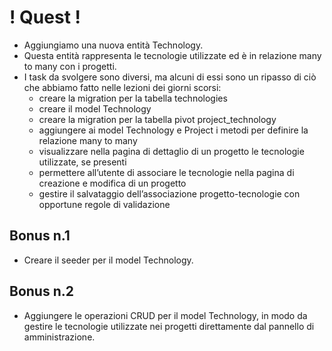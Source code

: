 # ! Quest ! #

- Aggiungiamo una nuova entità Technology.
- Questa entità rappresenta le tecnologie utilizzate ed è in relazione many to many con i progetti.
- I task da svolgere sono diversi, ma alcuni di essi sono un ripasso di ciò che abbiamo fatto nelle lezioni dei giorni scorsi:
    - creare la migration per la tabella technologies
    - creare il model Technology
    - creare la migration per la tabella pivot project_technology
    - aggiungere ai model Technology e Project i metodi per definire la relazione many to many
    - visualizzare nella pagina di dettaglio di un progetto le tecnologie utilizzate, se presenti
    - permettere all’utente di associare le tecnologie nella pagina di creazione e modifica di un progetto
    - gestire il salvataggio dell’associazione progetto-tecnologie con opportune regole di validazione

## Bonus n.1 ##

- Creare il seeder per il model Technology.

## Bonus n.2 ##

- Aggiungere le operazioni CRUD per il model Technology, in modo da gestire le tecnologie utilizzate nei progetti direttamente dal pannello di amministrazione.